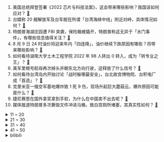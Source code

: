 1. 美国总统拜登签署《2022 芯片与科技法案》，这会带来哪些影响？我国该如何应对？ [:link:](https://www.zhihu.com/question/546924831)
2. 台媒称 20 艘解放军及台军舰在所谓「台湾海峡中线」附近对峙，具体情况如何？ [:link:](https://www.zhihu.com/question/547698439)
3. 特朗普海湖庄园遭 FBI 突袭，保险箱被撬开，特朗普称这无异于「水门事件」，有哪些信息值得关注？ [:link:](https://www.zhihu.com/question/547641422)
4. 8 月 9 日 24 时油价将迎来年内「四连降」，油价继续下跌原因有哪些？将带来哪些影响？ [:link:](https://www.zhihu.com/question/547342986)
5. 如何看待湖南大学土木工程学院 2022 年 98 人转出 0 转入，成为「转专业之王」？ [:link:](https://www.zhihu.com/question/547254904)
6. 美军里根号航母再次掉头并朝东北方向行驶，这释放了什么信号？ [:link:](https://www.zhihu.com/question/547702616)
7. 如何看待台湾岛内开始讨论「战时躲哪最安全」，台北故宫博物院、台积电厂成「首选」？ [:link:](https://www.zhihu.com/question/547624492)
8. 克里米亚一俄空军基地爆炸致 1 死 9 伤，现场升起巨大蘑菇云，爆炸原因可能是什么？ [:link:](https://www.zhihu.com/question/547731573)
9. 捷尼赛思在国外拿奖拿到手软，为什么在中国卖不出去呢？ [:link:](https://www.zhihu.com/question/547335025)
10. 媒体报道特朗普多次撕毁文件冲进马桶，致白宫厕所堵塞，其真实性如何？ [:link:](https://www.zhihu.com/question/547677022)
<details>
<summary>11 ~ 20</summary>

11. 内地人跳槽去香港工作，在杭州年薪24万人民币，香港52w港币，收入上划算吗？ [:link:](https://www.zhihu.com/question/533646266)
12. 北京地铁 2 号线一乘客翻入轨道，现已身亡，此事反映出地铁设计或管理方面存在哪些安全隐患？ [:link:](https://www.zhihu.com/question/547645764)
13. 中方表示坚决反对美英澳核潜艇合作、在亚太复制「核共享」，释放了什么信号？ [:link:](https://www.zhihu.com/question/547617204)
14. 各位会不会对作家江南感到可惜? [:link:](https://www.zhihu.com/question/534522677)
15. 孩子问「别的小朋友主动打我，老师让他道歉了，为什么我就必须得说没关系」，如何回答？ [:link:](https://www.zhihu.com/question/534678898)
16. 你见过最完美的户型是什么样子的？ [:link:](https://www.zhihu.com/question/351134471)
17. 今天突然不想读书了，我成绩不好，人也没有动向，不知道自己的兴趣是什么，一点努力的念头也没有，怎么办? [:link:](https://www.zhihu.com/question/547743383)
18. 2022 LPL 夏季赛 TES 0:2 不敌 V5 十三连胜中断，如何评价这场比赛？ [:link:](https://www.zhihu.com/question/547710968)
19. 于月仙车祸事故肇事人被判 1 年，丈夫张学松已向检察机关提出对量刑的异议，如何从法律角度解读？ [:link:](https://www.zhihu.com/question/547651432)
20. 为什么贾政说袭人这个名字刁钻？ [:link:](https://www.zhihu.com/question/282114321)
</details>
<details>
<summary>21 ~ 30</summary>

21. Billboard 正式官宣进入中国，是否会受到国内打榜风潮的干扰？会成为国内有公信力的榜单吗？ [:link:](https://www.zhihu.com/question/547639284)
22. 为什么最近新研发的空调很少以制冷为卖点了？ [:link:](https://www.zhihu.com/question/547631781)
23. 上海警方通报男子七夕节凌晨殴打女友，因琐事争执，现已行拘，他将面临哪些处罚？ [:link:](https://www.zhihu.com/question/547284459)
24. 你的家族里出现过的最显赫的人有多显赫？ [:link:](https://www.zhihu.com/question/40241516)
25. 中国空间站第 2 个实验舱段「梦天实验舱」已完成出厂前所有研制工作，运抵文昌航天发射场，有哪些意义？ [:link:](https://www.zhihu.com/question/547616904)
26. 美海军证实航母舰载战机被大风吹入海里，目前已被打捞出海，有哪些问题值得关注？ [:link:](https://www.zhihu.com/question/547637384)
27. 为什么现在的大学老师鼓励学生考研而不是去就业？ [:link:](https://www.zhihu.com/question/274676599)
28. 为什么现在物质生活越来越好了，但人却越来越难快乐了？ [:link:](https://www.zhihu.com/question/544282789)
29. 如何看待小米MIX Fold 2“突破折叠屏最后一公里”？什么是折叠屏的“最后一公里”？ [:link:](https://www.zhihu.com/question/547638926)
30. 中国驻韩国大使馆证实「一名中国公民在韩首都圈暴雨灾害中不幸遇难」，韩国暴雨有多严重？群众应注意什么？ [:link:](https://www.zhihu.com/question/547645006)
</details>
<details>
<summary>31 ~ 40</summary>

31. 为什么很多人评价《博人传》毁了《火影忍者》? [:link:](https://www.zhihu.com/question/281030264)
32. BLACKPINK将于8月19日发布先行曲，你们对此期待吗？ [:link:](https://www.zhihu.com/question/547431153)
33. 三线城市的电商设计师在一线城市能拿多少薪资？ [:link:](https://www.zhihu.com/question/547057250)
34. 《一人之下》里无根生和张之维哪个更厉害? [:link:](https://www.zhihu.com/question/473950139)
35. 《崩坏 3 》的剧情是预先规划好还是后边慢慢圆出来的？ [:link:](https://www.zhihu.com/question/547538165)
36. 生活中有哪些越早明白越好的道理？ [:link:](https://www.zhihu.com/question/392680981)
37. 为什么农民不种价值高的作物？ [:link:](https://www.zhihu.com/question/541434087)
38. 最近有什么好看的书推荐吗? [:link:](https://www.zhihu.com/question/545444548)
39. 考研数学，九月份结束强化，十月做真题是不是晚了? [:link:](https://www.zhihu.com/question/474876773)
40. 如何评价 8月 9日发布的一加 Ace pro手机？有什么亮点和不足？ [:link:](https://www.zhihu.com/question/547671802)
</details>
<details>
<summary>41 ~ 50</summary>

41. 廊坊全面取消限购及限售，含北三县及雄安新区周边，此举将带来哪些影响？ [:link:](https://www.zhihu.com/question/547644030)
42. 俄罗斯为何宣布暂时退出《新削减战略武器条约》的设施核查机制？有哪些信息需要关注？ [:link:](https://www.zhihu.com/question/547631518)
43. 芯片大基金又有 3 人被查，其中 2 人为 80 后，多家上市公司紧急公告，哪些信息值得关注？ [:link:](https://www.zhihu.com/question/547725588)
44. 英博物馆同意向尼日利亚归还 72 件文物，成为非洲索回文物的重要胜利，对我国流失文物追索有何参考意义？ [:link:](https://www.zhihu.com/question/547703759)
45. 多地海景房价格大跌，惠州一海景房 1.66 折拍卖，过去火热的海景豪宅，如今为何降价还难卖？ [:link:](https://www.zhihu.com/question/547675744)
46. 北京市消协要求每日优鲜公布退费方案， 提出务必妥善处理消费者投诉，你认为遇到退费难题该如何解决？ [:link:](https://www.zhihu.com/question/547686777)
47. 当你的努力没有得到回报时，你还会继续努力吗？ [:link:](https://www.zhihu.com/question/546284550)
48. 大一新生要买电脑吗？ [:link:](https://www.zhihu.com/question/547573929)
49. 如何评价《风骚律师》（Better Call Saul）第六季第十二集？ [:link:](https://www.zhihu.com/question/547620469)
50. 国家医保局通报广州白云山天心制药等 3 家企业虚增原料药价格、虚抬药价套取资金有关情况，具体情况如何？ [:link:](https://www.zhihu.com/question/547684707)
</details><details>
<summary>bilibili</summary>

1. 你这背景确实是假的 [:link:](//www.bilibili.com/video/BV1nG4y1Y7rN)
2. 100斤vs200斤，交换饮食一周，会发生什么变化？？ [:link:](//www.bilibili.com/video/BV1ZB4y1r79G)
3. 小潮team辩论赛 [:link:](//www.bilibili.com/video/BV1nd4y1m7FH)
4. 承包一片藕塘！抽尽藕杆里的藕丝！只为做一块比黄金还贵的泥？ [:link:](//www.bilibili.com/video/BV1Bd4y127mh)
5. 我请大虾吃大虾！ [:link:](//www.bilibili.com/video/BV1ZU4y1Y7UM)
6. 婚礼办成漫展是什么体验？ [:link:](//www.bilibili.com/video/BV1Ye4y1D76J)
7. 《伪装者》 [:link:](//www.bilibili.com/video/BV1dF411c7sC)
8. 我叫柯蓝，是附近有名的名蒸蛋（2） [:link:](//www.bilibili.com/video/BV1Me4y1Q711)
9. 没想到吧？ 三人版向前冲！！！ [:link:](//www.bilibili.com/video/BV14T411L7C3)
10. 动 捕 鬼 才 [:link:](//www.bilibili.com/video/BV14F411A7NQ)
<details>
<summary>11 ~ 20</summary>

11. 第1期 东尼ookii立Flag痛击啊吗粽？【哔哩哔哩向前冲】 [:link:](//www.bilibili.com/video/BV1VT411L74E)
12. 小球动画演奏宫崎骏动画《千与千寻》插曲 [:link:](//www.bilibili.com/video/BV1QG4y1v78Y)
13. G.E.M.邓紫棋《GLORIA》官方MV | 第一章 | 启示录REVELATION [:link:](//www.bilibili.com/video/BV1kd4y1N7sb)
14. 其实在房顶过夜也蛮好的，就是蚊子有点多。 [:link:](//www.bilibili.com/video/BV1QG4y1v78m)
15. 【TF家族】2022 TF家族夏日运动会 [:link:](//www.bilibili.com/video/BV1ua411f7rg)
16. 下冰雹了，该回家了，从草原要回到沙漠边缘啦。 [:link:](//www.bilibili.com/video/BV19T411w7AC)
17. 建议收藏！这些学生党最应该学会的硬技能，一个视频教会你：设计、剪辑、办公软件 [:link:](//www.bilibili.com/video/BV15B4y167Ds)
18. 当我第七次尝试rap [:link:](//www.bilibili.com/video/BV1SB4y147Hv)
19. ”凶 手 不 止 一 个“ [:link:](//www.bilibili.com/video/BV1eG4y1v7Ky)
20. 我！三木！向前冲！vlog！ [:link:](//www.bilibili.com/video/BV1ZB4y147ao)
</details>
<details>
<summary>21 ~ 30</summary>

21. 【鬼畜电影】熊出没之熊心归去（79分钟完整版） [:link:](//www.bilibili.com/video/BV1MT411L7fi)
22. 当医生看到我的历史记录….. [:link:](//www.bilibili.com/video/BV14T411L7oV)
23. 比世界上最辣泡面还要辣一倍？帅小伙嘴巴都吃肿了! [:link:](//www.bilibili.com/video/BV1PT411L75j)
24. 不魔改，不抄袭，不加爱情，就不会拍剧？ [:link:](//www.bilibili.com/video/BV1oU4y1k7dX)
25. “就剩一瓶了” [:link:](//www.bilibili.com/video/BV1vg411y776)
26. 结 婚 且 开 团 [:link:](//www.bilibili.com/video/BV1Ae4y1Q74S)
27. 纽约最贵自助餐！！小伙直飞4000公里，能吃回本吗？ [:link:](//www.bilibili.com/video/BV16W4y1a7u2)
28. 这件事好像不是很离谱。。 [:link:](//www.bilibili.com/video/BV1HG41187Nt)
29. 外卖员:我不允许任何一位顾客挨了饿！ [:link:](//www.bilibili.com/video/BV1ut4y1G7AD)
30. 【STN快报第6.5季01】企鹅最强的吸血游戏出现了！ [:link:](//www.bilibili.com/video/BV1cU4y1e7xC)
</details>
<details>
<summary>31 ~ 40</summary>

31. 此作品献给纯路人 [:link:](//www.bilibili.com/video/BV1YU4y1e7Jw)
32. 钢材缩水实锤！东风本田CR-V对撞雪佛兰探界者 [:link:](//www.bilibili.com/video/BV1hU4y1e7BD)
33. 外卖员：您点的外卖真香啊！ [:link:](//www.bilibili.com/video/BV1wT411L7z2)
34. 《 菇 勇 者 2 》 [:link:](//www.bilibili.com/video/BV17d4y1N7gn)
35. 帅小伙自制红油火锅底料，没想到火锅底料这么难做！ [:link:](//www.bilibili.com/video/BV18a411o7Bf)
36. 评分3.7！网飞惨遭诈骗？拷打2018最低能动画！看完直接全麻 [:link:](//www.bilibili.com/video/BV1eS4y1s7cx)
37. 【原神外传】：用时100天就做出这么个东西？ [:link:](//www.bilibili.com/video/BV19t4y137Wi)
38. 永琪向前冲！（下） [:link:](//www.bilibili.com/video/BV1SG4y1v76E)
39. 【荒野大镖客2】我的亚瑟不需要救赎了 [:link:](//www.bilibili.com/video/BV13g411y7Tu)
40. 对不起，我真的太快了！ [:link:](//www.bilibili.com/video/BV1La411K7pQ)
</details>
<details>
<summary>41 ~ 50</summary>

41. “这短短四十多分钟，看懂的人却花了二十多年...” [:link:](//www.bilibili.com/video/BV1JN4y1j7Vo)
42. 连环整蛊｜假装整蛊男友一整天，让他处于十级警惕… [:link:](//www.bilibili.com/video/BV1xN4y157ym)
43. 简易夏日泳池别墅 [:link:](//www.bilibili.com/video/BV1eS4y147Up)
44. 哔哩哔哩向前冲 之勇士发廊队！！！ [:link:](//www.bilibili.com/video/BV1CB4y147pP)
45. 昨晚直播粉丝朋友们的打赏已全部捐献，感谢大家对红客的支持！ [:link:](//www.bilibili.com/video/BV1kG411b7M7)
46. 好Q弹！这套笔看起来很好吃！ [:link:](//www.bilibili.com/video/BV1ct4y1G7fz)
47. 空气炸锅版《芝士烤牛奶》来了！ [:link:](//www.bilibili.com/video/BV1uW4y1Y7aP)
48. 我终于成了全B站第一个…？ [:link:](//www.bilibili.com/video/BV1nG4y1Y7EB)
49. “帝君的小棉袄” [:link:](//www.bilibili.com/video/BV14a411K7Zd)
50. 【特效向】只澜 传承之章 [:link:](//www.bilibili.com/video/BV1At4y1g7ZM)
</details>
<details>
<summary>51 ~ 60</summary>

51. 泰国生腌第一吃，味道其实挺好的，但是没想象的那么惊艳！ [:link:](//www.bilibili.com/video/BV12d4y1T72m)
52. 笑死我了 不允许有人没看过这个视频 [:link:](//www.bilibili.com/video/BV1Pg411y7Ti)
53. 【书记舞】双胞胎学姐想让铁根er学跳舞 [:link:](//www.bilibili.com/video/BV1YS4y147th)
54. 据说是加菲猫最爱的食物？「肉酱千层面」 [:link:](//www.bilibili.com/video/BV1Dd4y1T7mQ)
55. 为什么街边的「盖浇饭小店」，越来越少了？ [:link:](//www.bilibili.com/video/BV1BB4y1t7JU)
56. 国产综艺里罕见的真性情，两个善良的人相遇，最终成了幸福的人 [:link:](//www.bilibili.com/video/BV12e4y1D7jv)
57. 贱谍过家家（2） [:link:](//www.bilibili.com/video/BV1Se4y1D7xW)
58. 爆肝36小时 只为了这60秒的视频 [:link:](//www.bilibili.com/video/BV1Qe4y1D7mT)
59. “这么浅，我直接过去” [:link:](//www.bilibili.com/video/BV1iT411L7rg)
60. 现实中真的存在宵宫这样的女孩吗 [:link:](//www.bilibili.com/video/BV11B4y1t7gT)
</details>
<details>
<summary>61 ~ 70</summary>

61. 小学生迷惑行为大赏，我看不懂，但我大受震撼！ [:link:](//www.bilibili.com/video/BV1CG4y1v71F)
62. 大学生如何在宿舍拍出《向前冲》 [:link:](//www.bilibili.com/video/BV1yG411b7c9)
63. 面试之前一定要知道事，学会让你少走十年弯路 [:link:](//www.bilibili.com/video/BV1kN4y157TX)
64. [1年噩梦，在此结束][TAS]e支1.9.7 7-10通关!!! [:link:](//www.bilibili.com/video/BV1ar4y157oL)
65. 这搭档勉强能处 [:link:](//www.bilibili.com/video/BV1RT41157G8)
66. 自制左撇子掰手腕辅助器 [:link:](//www.bilibili.com/video/BV1gF411P7fv)
67. “长大后发现，这么棒的台词越来越少了” [:link:](//www.bilibili.com/video/BV1fe4y1D7ft)
68. 【原神配音•2】璃月人贩子一一申鹤 [:link:](//www.bilibili.com/video/BV1UN4y1V7Db)
69. 【原神手书】✦侦探们的夏日绮想曲✦~「蓝宝石」失踪之谜~ || 四风少年 [:link:](//www.bilibili.com/video/BV1nY4y1A78d)
70. 巨喵来啦 [:link:](//www.bilibili.com/video/BV1at4y137Rb)
</details>
<details>
<summary>71 ~ 80</summary>

71. 【末日城市100天】弹尽粮绝！陷入绝境了吗？#2 [:link:](//www.bilibili.com/video/BV1Nr4y1L7MX)
72. 快乐合成器 [:link:](//www.bilibili.com/video/BV1mG411b7cy)
73. 缘分太神奇了！我做梦都没想到，我竟然嫁给了相差11岁的童年偶像，更不敢相信的是，我们已经俩娃了😂 [:link:](//www.bilibili.com/video/BV1cg411y7EE)
74. 【2022TF家族夏日运动会】时代少年团4K全程饭拍 [:link:](//www.bilibili.com/video/BV1iV4y1x775)
75. 我们的童年好像真的不见了！ [:link:](//www.bilibili.com/video/BV1VT411L78h)
76. 可爱吗？拿智商换的！ [:link:](//www.bilibili.com/video/BV1Be4y1D7Vz)
77. 暑假开空调时的尴尬 [:link:](//www.bilibili.com/video/BV1it4y1G7ZU)
78. 大龄单身青年骑行拍短视频，十一个月涨粉90万，今天聊聊一路走来的经历 [:link:](//www.bilibili.com/video/BV1SB4y1z73G)
79. 就绝区零这美术细节和完成度，你管这叫一测？ [:link:](//www.bilibili.com/video/BV1id4y1T7XL)
80. 复原古代火折子技艺，一吹即燃；古人就是用它来保存火种，好比现在的打火机 [:link:](//www.bilibili.com/video/BV1ua411P7qL)
</details>
<details>
<summary>81 ~ 90</summary>

81. 字符的极限操作，用1000000个id画画 [:link:](//www.bilibili.com/video/BV1rG411b7oE)
82. 这才是宠物的真实状态 [:link:](//www.bilibili.com/video/BV1dF411A7ET)
83. 室外地面76度！ 我家地面却零下-30℃！猫直呼冻脚！ [:link:](//www.bilibili.com/video/BV1ga411f79y)
84. 史上最伟大的发明！他撕毁3000亿，只为点亮你的世界！白日梦想家特斯拉 [:link:](//www.bilibili.com/video/BV1Dd4y1T79S)
85. 揭秘成本214卖糯米丸子赚多少 [:link:](//www.bilibili.com/video/BV1Gd4y1m7Xi)
86. 【荒野大镖客2】约翰探店：瓦伦丁 $0.03 [:link:](//www.bilibili.com/video/BV1bY4y1w7cq)
87. 广州顺德菜馆  厨子探店¥400 [:link:](//www.bilibili.com/video/BV1oY4y1w7qi)
88. 你这MC太假了 [:link:](//www.bilibili.com/video/BV1oa411N7Ye)
89. 『等不来花开』我要的不多，1个赞可以吗？【兰音翻唱】 [:link:](//www.bilibili.com/video/BV1GN4y157dt)
90. “当潮流爱新鲜 当旁人爱标签” [:link:](//www.bilibili.com/video/BV1nV4y1x7nF)
</details>
<details>
<summary>91 ~ 100</summary>

91. 当我在英国老公面前一本正经撒谎 [:link:](//www.bilibili.com/video/BV1oB4y1z77H)
92. 原来，这就是朋友 [:link:](//www.bilibili.com/video/BV1kG4y1v7MN)
93. 你担心的未来 压根就未来... [:link:](//www.bilibili.com/video/BV1bd4y1m7bP)
94. 这只牛最近爱吃辣 把自己装备辣掉了 [:link:](//www.bilibili.com/video/BV1JB4y167Lv)
95. 为什么会有人用这种奇葩方式吃饭呀！？ [:link:](//www.bilibili.com/video/BV1wW4y1Y7Qj)
96. 俄罗斯弯块 [:link:](//www.bilibili.com/video/BV1pT411L7vb)
97. 在嘲讽声中，他建起了老兵最后的骄傲。 [:link:](//www.bilibili.com/video/BV1Mt4y1G7pE)
98. 深夜的便利店是我夏天最爱的地方! [:link:](//www.bilibili.com/video/BV1Ma411K7xX)
99. 【整活】猪帮说唱ep1 [:link:](//www.bilibili.com/video/BV1gN4y1573V)
100. 记录我买金条的全过程，为什么突然想买黄金? [:link:](//www.bilibili.com/video/BV1qB4y147gB)
</details></details>
